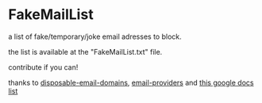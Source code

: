 # FakeMailList
a list of fake/temporary/joke email adresses to block.

the list is available at the "FakeMailList.txt" file.

contribute if you can!

thanks to [disposable-email-domains](URL "https://github.com/disposable-email-domains/disposable-email-domains"), [email-providers](URL "https://www.npmjs.com/package/email-providers") and [this google docs list](URL "https://docs.google.com/spreadsheets/d/13AtrbbQw0dKLavDWmMW8vJZ26TZ9iMA5jDOB3rRPxP4/edit#gid=0s")
